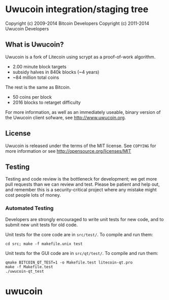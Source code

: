 Uwucoin integration/staging tree
================================


Copyright (c) 2009-2014 Bitcoin Developers
Copyright (c) 2011-2014 Uwucoin Developers

What is Uwucoin?
----------------

Uwucoin is a fork of Litecoin  using scrypt as a proof-of-work algorithm.
 - 2.00 minute block targets
 - subsidy halves in 840k blocks (~4 years)
 - ~84 million total coins

The rest is the same as Bitcoin.
 - 50 coins per block
 - 2016 blocks to retarget difficulty

For more information, as well as an immediately useable, binary version of
the Uwucoin client sofware, see http://www.uwucoin.org.

License
-------

Uwucoin is released under the terms of the MIT license. See `COPYING` for more
information or see http://opensource.org/licenses/MIT

Testing
-------

Testing and code review is the bottleneck for development; we get more pull
requests than we can review and test. Please be patient and help out, and
remember this is a security-critical project where any mistake might cost people
lots of money.

### Automated Testing

Developers are strongly encouraged to write unit tests for new code, and to
submit new unit tests for old code.

Unit tests for the core code are in `src/test/`. To compile and run them:

    cd src; make -f makefile.unix test

Unit tests for the GUI code are in `src/qt/test/`. To compile and run them:

    qmake BITCOIN_QT_TEST=1 -o Makefile.test litecoin-qt.pro
    make -f Makefile.test
    ./uwucoin-qt_test

# uwucoin
